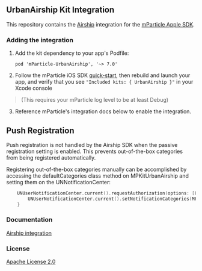 ## UrbanAirship Kit Integration

This repository contains the [Airship](https://www.airship.com) integration for the [mParticle Apple SDK](https://github.com/mParticle/mparticle-apple-sdk).

### Adding the integration

1. Add the kit dependency to your app's Podfile:

    ```
    pod 'mParticle-UrbanAirship', '~> 7.0'
    ```

2. Follow the mParticle iOS SDK [quick-start](https://github.com/mParticle/mparticle-apple-sdk), then rebuild and launch your app, and verify that you see `"Included kits: { UrbanAirship }"` in your Xcode console 

> (This requires your mParticle log level to be at least Debug)

3. Reference mParticle's integration docs below to enable the integration.

## Push Registration

Push registration is not handled by the Airship SDK when the passive registration setting is enabled. This prevents out-of-the-box categories from being registered automatically. 

Registering out-of-the-box categories manually can be accomplished by accessing the defaultCategories class method on MPKitUrbanAirship and setting them on the UNNotificationCenter:

```swift
    UNUserNotificationCenter.current().requestAuthorization(options: [UNAuthorizationOptions.alert]) { (success, err) in
        UNUserNotificationCenter.current().setNotificationCategories(MPKitUrbanAirship.defaultCategories())
    }
```

### Documentation

[Airship integration](https://docs.mparticle.com/integrations/airship/event/)

### License

[Apache License 2.0](http://www.apache.org/licenses/LICENSE-2.0)
